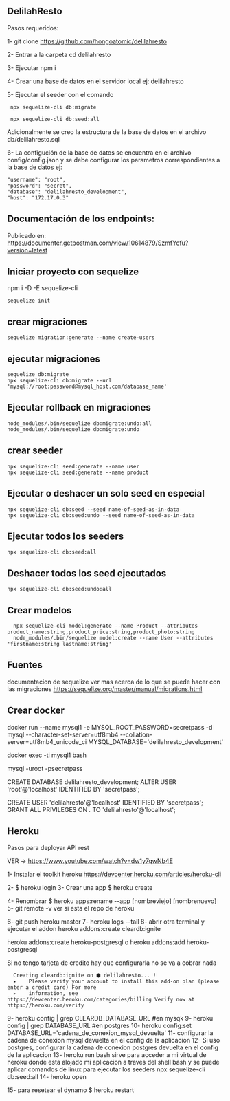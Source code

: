 
## DelilahResto 

Pasos requeridos:

1- git clone https://github.com/hongoatomic/delilahresto

2- Entrar a la carpeta cd delilahresto

3- Ejecutar npm i

4- Crear una base de datos en el servidor local ej: delilahresto

5- Ejecutar el seeder con el comando
```
 npx sequelize-cli db:migrate
```
```
 npx sequelize-cli db:seed:all
```

Adicionalmente se creo la estructura de la base de datos en el archivo db/delilahresto.sql

6- La configución de la base de datos se encuentra en el archivo config/config.json y se debe configurar los parametros correspondientes a la base de datos ej:

    "username": "root",
    "password": "secret",
    "database": "delilahresto_development",
    "host": "172.17.0.3"



## Documentación de los endpoints:

Publicado en: https://documenter.getpostman.com/view/10614879/SzmfYcfu?version=latest


## Iniciar proyecto con sequelize

npm i -D -E sequelize-cli

```
sequelize init
```



## crear migraciones

```
sequelize migration:generate --name create-users
```


## ejecutar migraciones

```
sequelize db:migrate
npx sequelize-cli db:migrate --url 'mysql://root:password@mysql_host.com/database_name'

```

## Ejecutar rollback en migraciones

```
node_modules/.bin/sequelize db:migrate:undo:all
node_modules/.bin/sequelize db:migrate:undo
```

## crear seeder

```
npx sequelize-cli seed:generate --name user
npx sequelize-cli seed:generate --name product
```

## Ejecutar o deshacer un solo seed en especial

```
npx sequelize-cli db:seed --seed name-of-seed-as-in-data
npx sequelize-cli db:seed:undo --seed name-of-seed-as-in-data
```

## Ejecutar todos los seeders
```
npx sequelize-cli db:seed:all
```

## Deshacer todos los seed ejecutados
```
npx sequelize-cli db:seed:undo:all
```



## Crear modelos
```
  npx sequelize-cli model:generate --name Product --attributes product_name:string,product_price:string,product_photo:string
  node_modules/.bin/sequelize model:create --name User --attributes 'firstname:string lastname:string'
```

## Fuentes

documentacion de sequelize ver mas acerca de lo que se puede hacer con las migraciones
https://sequelize.org/master/manual/migrations.html

## Crear docker

docker run --name mysql1 -e MYSQL_ROOT_PASSWORD=secretpass -d mysql --character-set-server=utf8mb4 --collation-server=utf8mb4_unicode_ci MYSQL_DATABASE='delilahresto_development'

docker exec -ti mysql1 bash 

mysql -uroot -psecretpass

CREATE DATABASE delilahresto_development;
ALTER USER 'root'@'localhost' IDENTIFIED BY 'secretpass';

CREATE USER 'delilahresto'@'localhost' IDENTIFIED BY 'secretpass';
GRANT ALL PRIVILEGES ON *.* TO 'delilahresto'@'localhost';


## Heroku

Pasos para deployar API rest

VER -> https://www.youtube.com/watch?v=dw1y7qwNb4E

1- Instalar el toolkit heroku
   https://devcenter.heroku.com/articles/heroku-cli

2- $ heroku login
3- Crear una app 
   $ heroku create

4- Renombrar
   $ heroku apps:rename --app [nombreviejo] [nombrenuevo] 
5- git remote -v
   ver si esta el repo de heroku

6- git push heroku master
7- heroku logs --tail 
8- abrir otra terminal y ejecutar el addon
   heroku addons:create cleardb:ignite

   heroku addons:create heroku-postgresql o heroku addons:add heroku-postgresql 

   Si no tengo tarjeta de credito hay que configurarla
   no se va a cobrar nada

      Creating cleardb:ignite on ⬢ delilahresto... !
      ▸    Please verify your account to install this add-on plan (please enter a credit card) For more
      ▸    information, see https://devcenter.heroku.com/categories/billing Verify now at https://heroku.com/verify

9- heroku config | grep CLEARDB_DATABASE_URL  #en mysqk
9- heroku config | grep DATABASE_URL  #en postgres
10- heroku config:set DATABASE_URL='cadena_de_conexion_mysql_devuelta' 
11- configurar la cadena de conexion mysql devuelta en el config de la aplicacion
12- Si uso postgres, configurar la cadena de conexion postgres devuelta en el config de la aplicacion
13- heroku run bash sirve para acceder a mi virtual de heroku donde esta alojado mi aplicacion a traves del shell bash y se puede aplicar comandos de linux para ejecutar los seeders
     npx sequelize-cli db:seed:all
14- heroku open

15- para resetear el dynamo 
   $ heroku restart
